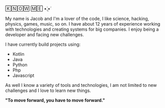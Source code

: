 🄺🄽🄾🅆 🄼🄴 •̀.̫•́

My name is Jacob and I'm a lover of the code, I like science, hacking, physics, games, music, so on. I have about 12 years of experience working with technologies and creating systems for big companies. I enjoy being a developer and facing new challenges.

I have currently build projects using:

- Kotlin
- Java
- Python
- Php
- Javascript

As well I know a variety of tools and technologies, I am not limited to new challenges and I love to learn new things.

**"To move forward, you have to move forward."**
